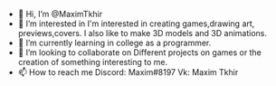 - 👋 Hi, I’m @MaximTkhir
- 👀 I’m interested in I'm interested in creating games,drawing art, previews,covers. I also like to make 3D models and 3D animations.
- 🌱 I’m currently learning in college as a programmer.
- 💞️ I’m looking to collaborate on Different projects on games or the creation of something interesting to me.
- 📫 How to reach me Discord: Maxim#8197 Vk: Maxim Tkhir

<!---
MaximTkhir/MaximTkhir is a ✨ special ✨ repository because its `README.md` (this file) appears on your GitHub profile.
You can click the Preview link to take a look at your changes.
--->
